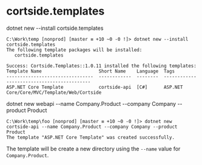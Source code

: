 # cortside.templates

dotnet new --install cortside.templates

```
C:\Work\temp [nonprod] [master ≡ +10 ~0 -0 !]> dotnet new --install cortside.templates
The following template packages will be installed:
   cortside.templates

Success: Cortside.Templates::1.0.11 installed the following templates:
Template Name                     Short Name    Language  Tags
--------------------------------  ------------  --------  -------------------------------------------
ASP.NET Core Template             cortside-api  [C#]      ASP.NET Core/Core/MVC/Template/Web/Cortside
```

dotnet new webapi --name Company.Product --company Company --product Product

```
C:\Work\temp\foo [nonprod] [master ≡ +10 ~0 -0 !]> dotnet new cortside-api --name Company.Product --company Company --product Product
The template "ASP.NET Core Template" was created successfully.
```

The template will be create a new directory using the `--name` value for `Company.Product`.

